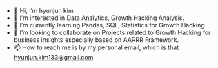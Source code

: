 - 👋 Hi, I’m hyunjun kim 
- 👀 I’m interested in Data Analytics, Growth Hacking Analysis.
- 🌱 I’m currently learning Pandas, SQL, Statistics for Growth Hacking.
- 💞️ I’m looking to collaborate on Projects related to Growth Hacking for business insights especially based on AARRR Framework.
- 📫 How to reach me is by my personal email, which is that hyunjun.kim133@gmail.com

<!---
hyunjun33/hyunjun33 is a ✨ special ✨ repository because its `README.md` (this file) appears on your GitHub profile.
You can click the Preview link to take a look at your changes.
--->
